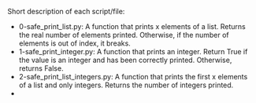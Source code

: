 Short description of each script/file:
+ 0-safe_print_list.py: A  function that prints x elements of a list. Returns the real number of elements printed. Otherwise, if the number of elements is out of index, it breaks.
+ 1-safe_print_integer.py: A function that prints an integer. Return True if the value is an integer and has been correctly printed. Otherwise, returns False.
+ 2-safe_print_list_integers.py: A function that prints the first x elements of a list and only integers. Returns the number of integers printed.
+

